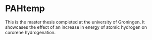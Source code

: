 # PAHtemp
This is the master thesis completed at the university of Groningen. It showcases the effect of an increase in energy of atomic hydrogen on cororene hydrogenation.
